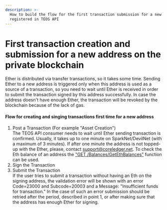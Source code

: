 ```yaml
---
description: >-
  How to build the flow for the first transaction submission for a new address
  registered in TEOS API
---
```


# First transaction creation and submission for a new address on the private blockchain

Ether is distributed via transfer transactions, so it takes some time. Sending Ether to a new address is triggered only when this address is used as a source of a transaction, so you need to wait until Ether is received in order to submit the transaction signed by this address successfully. In case the address doesn't have enough Ether, the transaction will be revoked by the blockchain because of the lack of gas.

#### Flow for creating and singing transactions first time for a new address

1. Post a Transaction (For example "Asset Creation")\
   The TEOS API consumer needs to wait until Ether sending transaction is confirmed. Usually, it takes up to one minute on SparkNet/DevilNet (with a maximum of 3 minutes). If after one minute the address is not topped-up with the Ether, please, contact support@coreledger.net. To check the Eth balance of an address the ["GET /Balances/GetEthBalances"](../../../reference/) function can be used.
2. Sign the Transaction
3. Submit the Transaction\
   If the user tries to submit a transaction without having an Eth on the signing address, the validation error will be shown with an error Code=23000 and Subcode=20003 and a Message: "Insufficient funds for transaction." In the case of such an error submission should be retried after the period, described in point 1, or after making sure that the address has enough Ether for signing.

